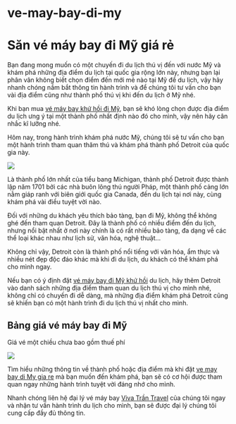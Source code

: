 # ve-may-bay-di-my
<h1>Săn vé máy bay đi Mỹ giá rẻ</h1>

Bạn đang mong muốn có một chuyến đi du lịch thú vị đến với nước Mỹ và khám phá những địa điểm du lịch tại quốc gia rộng lớn này, nhưng bạn lại phân vân không biết chọn điểm đến mới mẻ nào tại Mỹ để du lịch, vậy hãy nhanh chóng nắm bắt thông tin hành trình và để chúng tôi tư vấn cho bạn vài địa điểm cũng như thành phố thú vị khi đến du lịch ở Mỹ nhé.

Khi bạn mua <a href = "http://vivatrantravel.vn/ve-may-bay-di-my.html">vé máy bay khứ hồi đi Mỹ</a>, bạn sẽ khó lòng chọn được địa điểm du lịch ưng ý tại một thành phố nhất định nào đó cho mình, vậy nên hãy cân nhắc kĩ lưỡng nhé.

Hôm nay, trong hành trình khám phá nước Mỹ, chúng tôi sẽ tư vấn cho bạn một hành trình tham quan thăm thú và khám phá thành phố Detroit của quốc gia này.

<img src = "http://vemaybaychinaeastern.com/wp-content/uploads/2016/06/ve-may-bay-di-my.jpeg" />

Là thành phố lớn nhất của tiểu bang Michigan, thành phố Detroit được thành lập năm 1701 bởi các nhà buôn lông thú người Pháp, một thành phố cảng lớn nằm giáp ranh với biên giới quốc gia Canada, đến du lịch tại nơi này, cùng khám phá vài điều tuyệt vời nào.

Đối với những du khách yêu thích bảo tàng, bạn đi Mỹ, không thể không ghé đến tham quan Detroit. Đây là thành phố có nhiều điểm đến du lịch, nhưng nổi bật nhất ở nơi này chính là có rất nhiều bảo tàng, đa dạng về các thể loại khác nhau như lịch sử, văn hóa, nghệ thuật…

Không chỉ vậy, Detroit còn là thành phố nổi tiếng với văn hóa, ẩm thực và nhiều nét đẹp độc đáo khác mà khi đi du lịch, du khách có thể khám phá cho mình ngay.

Nếu bạn có ý định đặt <a href = "https://vivatrantravel.com/ve-quoc-te/ve-may-bay-di-my.html">vé máy bay đi Mỹ khứ hồi</a> du lịch, hãy thêm Detroit vào danh sách những địa điểm tham quan du lịch thú vị cho mình nhé, không chỉ có chuyến đi dễ dàng, mà những địa điểm khám phá Detroit cũng sẽ khiến bạn có một hành trình đi du lịch thú vị nhất cho mình.

<h2>Bảng giá vé máy bay đi Mỹ</h2>

Giá vé một chiều chưa bao gồm thuế phí

<img src = "http://vemaybaychinaeastern.com/wp-content/uploads/2016/06/ve-may-bay-di-my-6.jpg" />

Tìm hiểu những thông tin về thành phố hoặc địa điểm mà khi đặt <a href = "https://visaxuatnhapcanh.vn/ve-may-bay-di-my.html">ve may bay di My gia re</a> mà bạn muốn đến khám phá, bạn sẽ có cơ hội được tham quan ngay những hành trình tuyệt vời đáng nhớ cho mình.

Nhanh chóng liên hệ đại lý vé máy bay <a href = "http://vivatrantravel.vn/">Viva Trần Travel</a> của chúng tôi ngay và nhận tư vấn hành trình du lịch cho mình, bạn sẽ được đại lý chúng tôi cung cấp đầy đủ thông tin.

